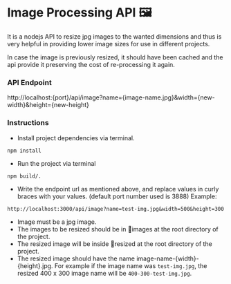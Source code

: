 # Image Processing API 🖼️

It is a nodejs API to resize jpg images to the wanted dimensions and thus is very helpful in providing lower image sizes for use in different projects.

In case the image is previously resized, it should have been cached and the api provide it preserving the cost of re-processing it again.

### API Endpoint

http://localhost:{port}/api/image?name={image-name.jpg}&width={new-width}&height={new-height}

### Instructions

- Install project dependencies via terminal.

```
npm install
```

- Run the project via terminal

```
npm build/.
```

- Write the endpoint url as mentioned above, and replace values in curly braces with your values. (default port number used is 3888)
  Example:

```
http://localhost:3000/api/image?name=test-img.jpg&width=500&height=300
```

- Image must be a jpg image.
- The images to be resized should be in 📁images at the root directory of the project.
- The resized image will be inside 📁resized at the root directory of the project.
- The resized image should have the name image-name-{width}-{height}.jpg. For example if the image name was `test-img.jpg`, the resized 400 x 300 image name will be `400-300-test-img.jpg`.
